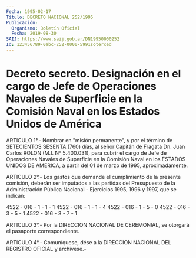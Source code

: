 ```yaml
---
Fecha: 1995-02-17
Título: DECRETO NACIONAL 252/1995
Publicación:
  Organismo: Boletín Oficial
  Fecha: 2019-08-30
SAIJ: https://www.saij.gob.ar/DN19950000252
Id: 123456789-0abc-252-0000-5991soterced
---
```

# Decreto secreto. Designación en el cargo de Jefe de Operaciones Navales de Superficie en la Comisión Naval en los Estados Unidos de América

<a id="1"></a>
ARTICULO 1°.- Nombrar en "misión permanente", y por el término de SETECIENTOS SESENTA (760) días, al señor Capitán de Fragata Dn. Juan Carlos ROLON (M.I. N° 5.400.031), para cubrir el cargo de Jefe de Operaciones Navales de Superficie en la Comisión Naval en los ESTADOS UNIDOS DE AMERICA, a partir del 01 de marzo de 1995, aproximadamente.

<a id="2"></a>
ARTICULO 2°.- Los gastos que demande el cumplimiento de la presente comisión, deberán ser imputados a las partidas del Presupuesto de la Administración Pública Nacional - Ejercicios 1995, 1996 y 1997, que se indican:

4522 - 016 - 1 - 1 - 1  4522 - 016 - 1 - 1 - 4  4522 - 016 - 1 - 5 - 0  4522 - 016 - 3 - 5 - 1  4522 - 016 - 3 - 7 - 1

<a id="3"></a>
ARTICULO 3°.- Por la DIRECCION NACIONAL DE CEREMONIAL, se otorgará el pasaporte correspondiente.

<a id="4"></a>
ARTICULO 4°.- Comuníquese, dése a la DIRECCION NACIONAL DEL REGISTRO OFICIAL y archívese.-